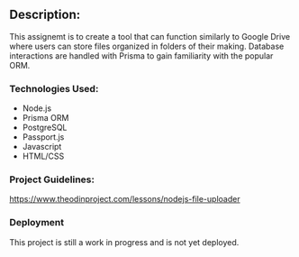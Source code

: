 ## Description:

This assignemt is to create a tool that can function similarly to Google Drive where users can store files organized in folders of their making. Database interactions are handled with Prisma to gain familiarity with the popular ORM. 

### Technologies Used:

* Node.js
* Prisma ORM
* PostgreSQL
* Passport.js
* Javascript
* HTML/CSS

### Project Guidelines:

https://www.theodinproject.com/lessons/nodejs-file-uploader

### Deployment

This project is still a work in progress and is not yet deployed.